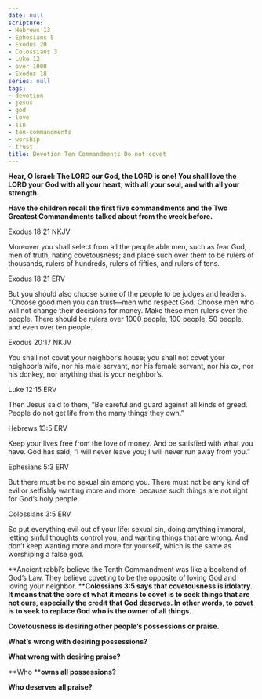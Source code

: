 ```yaml
---
date: null
scripture:
- Hebrews 13
- Ephesians 5
- Exodus 20
- Colossians 3
- Luke 12
- over 1000
- Exodus 18
series: null
tags:
- devotion
- jesus
- god
- love
- sin
- ten-commandments
- worship
- trust
title: Devotion Ten Commandments Do not covet
---
```



**Hear, O Israel: The LORD our God, the LORD is one! You shall love the LORD your God with all your heart, with all your soul, and with all your strength.**

**Have the children recall the first five commandments and the Two Greatest Commandments talked about from the week before.**

Exodus 18:21 NKJV

Moreover you shall select from all the people able men, such as fear God, men of truth, hating covetousness; and place such over them to be rulers of thousands, rulers of hundreds, rulers of fifties, and rulers of tens.

Exodus 18:21 ERV

But you should also choose some of the people to be judges and leaders. “Choose good men you can trust—men who respect God. Choose men who will not change their decisions for money. Make these men rulers over the people. There should be rulers over 1000 people, 100 people, 50 people, and even over ten people.

Exodus 20:17 NKJV

You shall not covet your neighbor’s house; you shall not covet your neighbor’s wife, nor his male servant, nor his female servant, nor his ox, nor his donkey, nor anything that is your neighbor’s.

Luke 12:15 ERV

Then Jesus said to them, “Be careful and guard against all kinds of greed. People do not get life from the many things they own.”

Hebrews 13:5 ERV

Keep your lives free from the love of money. And be satisfied with what you have. God has said, “I will never leave you; I will never run away from you.”

Ephesians 5:3 ERV

But there must be no sexual sin among you. There must not be any kind of evil or selfishly wanting more and more, because such things are not right for God’s holy people.

Colossians 3:5 ERV

So put everything evil out of your life: sexual sin, doing anything immoral, letting sinful thoughts control you, and wanting things that are wrong. And don’t keep wanting more and more for yourself, which is the same as worshiping a false god.

**Ancient rabbi’s believe the Tenth Commandment was like a bookend of God’s Law. They believe coveting to be the opposite of loving God and loving your neighbor. ****Colossians 3:5 says that covetousness is idolatry. It means that the core of what it means to covet is to seek things that are not ours, especially the credit that God deserves. In other words, to covet is to seek to replace God who is the owner of all things.**

**Covetousness is desiring other people’s possessions or praise.**

**What’s wrong with desiring possessions?**

**What wrong with desiring praise?**

**Who ****owns all possessions?**

**Who deserves all praise?**